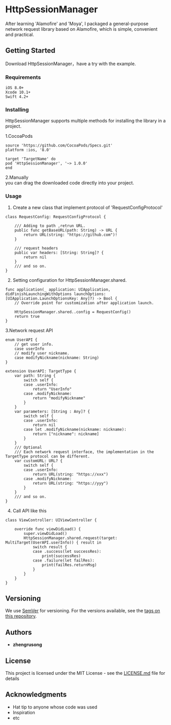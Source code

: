 # HttpSessionManager

After learning 'Alamofire' and 'Moya', I packaged a general-purpose network request library based on Alamofire, which is simple, convenient and practical.

## Getting Started

Download HttpSessionManager，have a try with the example.

### Requirements

```
iOS 8.0+
Xcode 10.1+
Swift 4.2+
```

### Installing

HttpSessionManager supports multiple methods for installing the library in a project.

1.CocoaPods
```
source 'https://github.com/CocoaPods/Specs.git'
platform :ios, '8.0'

target 'TargetName' do
pod 'HttpSessionManager', '~> 1.0.0'
end
```
2.Manually  
you can drag the downloaded code directly into your project.

### Usage
1. Create a new class that implement protocol of 'RequestConfigProtocol'  
```
class RequestConfig: RequestConfigProtocol {
    
    /// Adding to path ,retrun URL.
    public func getBaseURL(path: String) -> URL {
        return URL(string: "https://github.com")!
    }
    
    /// request headers
    public var headers: [String: String]? {
        return nil
    }
    /// and so on.
}
```
2. Setting configuration for HttpSessionManager.shared.
```
func application(_ application: UIApplication, didFinishLaunchingWithOptions launchOptions:[UIApplication.LaunchOptionsKey: Any]?) -> Bool {
    // Override point for customization after application launch.
     
    HttpSessionManager.shared..config = RequestConfig()
    return true
}
```
3.Network request API  
```
enum UserAPI {
    // get user info.
    case userInfo
    // modify user nickname.
    case modifyNickname(nickname: String)
}

extension UserAPI: TargetType {
    var path: String {
        switch self {
        case .userInfo:
            return "UserInfo"
        case .modifyNickname:
            return "modifyNickname"
        }
    }
    var parameters: [String : Any]? {
        switch self {
        case .userInfo:
            return nil
        case let .modifyNickname(nickname: nickname):
            return ["nickname": nickname]
        }
    }
    /// Optional 
    /// Each network request interface, the implementation in the TargetType protocol can be different.
    var customURL: URL? {
        switch self {
        case .userInfo:
            return URL(string: "https://xxx")
        case .modifyNickname:
            return URL(string: "https://yyy")
        }
    }
    /// and so on.
}
```
4. Call API like this  
```
class ViewController: UIViewController {

    override func viewDidLoad() {
        super.viewDidLoad()
        HttpSessionManager.shared.request(target: MultiTarget(UserAPI.userInfo)) { result in
            switch result {
            case .success(let successRes):
                print(successRes)
            case .failure(let failRes):
                print(failRes.returnMsg)
            }
        }
    }
}
```

## Versioning

We use [SemVer](http://semver.org/) for versioning. For the versions available, see the [tags on this repository](https://github.com/your/project/tags). 

## Authors

* **zhengrusong**

## License

This project is licensed under the MIT License - see the [LICENSE.md](LICENSE.md) file for details

## Acknowledgments

* Hat tip to anyone whose code was used
* Inspiration
* etc
